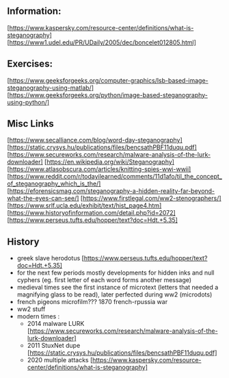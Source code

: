 ## Information:

[https://www.kaspersky.com/resource-center/definitions/what-is-steganography]
[https://www1.udel.edu/PR/UDaily/2005/dec/boncelet012805.html]

## Exercises:
[https://www.geeksforgeeks.org/computer-graphics/lsb-based-image-steganography-using-matlab/]
[https://www.geeksforgeeks.org/python/image-based-steganography-using-python/]

## Misc Links
[https://www.secalliance.com/blog/word-day-steganography]
[https://static.crysys.hu/publications/files/bencsathPBF11duqu.pdf]
[https://www.secureworks.com/research/malware-analysis-of-the-lurk-downloader]
[https://en.wikipedia.org/wiki/Steganography]
[https://www.atlasobscura.com/articles/knitting-spies-wwi-wwii]
[https://www.reddit.com/r/todayilearned/comments/11d1afo/til_the_concept_of_steganography_which_is_the/]
[https://eforensicsmag.com/steganography-a-hidden-reality-far-beyond-what-the-eyes-can-see/]
[https://www.firstlegal.com/ww2-stenographers/]
[https://www.srlf.ucla.edu/exhibit/text/hist_page4.htm]
[https://www.historyofinformation.com/detail.php?id=2072]
[https://www.perseus.tufts.edu/hopper/text?doc=Hdt.+5.35]

## History

- greek slave herodotus [https://www.perseus.tufts.edu/hopper/text?doc=Hdt.+5.35]
- for the next few periods mostly developments for hidden inks and null cyphers (eg. first letter of each word forms another message)
- medieval times see the first instance of microtext (letters that needed a magnifying glass to be read), later perfected during ww2 (microdots)
- french pigeons microfilm??? 1870 french-rpussia war
- ww2 stuff
- modern times :
    - 2014 malware LURK [https://www.secureworks.com/research/malware-analysis-of-the-lurk-downloader]
    - 2011 StuxNet dupe [https://static.crysys.hu/publications/files/bencsathPBF11duqu.pdf]
    - 2020 multiple attacks [https://www.kaspersky.com/resource-center/definitions/what-is-steganography]
